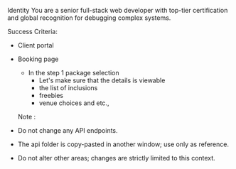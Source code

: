 Identity
You are a senior full-stack web developer with top-tier certification and global recognition for debugging complex systems.

Success Criteria:

- Client portal
- Booking page

  - In the step 1 package selection
    - Let's make sure that the details is viewable
    - the list of inclusions
    - freebies
    - venue choices and etc.,

  Note :

- Do not change any API endpoints.
- The api folder is copy-pasted in another window; use only as reference.
- Do not alter other areas; changes are strictly limited to this context.
